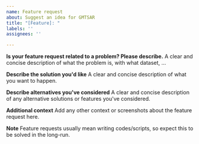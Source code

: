 ```yaml
---
name: Feature request
about: Suggest an idea for GMTSAR
title: "[Feature]: "
labels: ''
assignees: ''

---
```


**Is your feature request related to a problem? Please describe.**
A clear and concise description of what the problem is, with what dataset, ...

**Describe the solution you'd like**
A clear and concise description of what you want to happen.

**Describe alternatives you've considered**
A clear and concise description of any alternative solutions or features you've considered.

**Additional context**
Add any other context or screenshots about the feature request here.

**Note**
Feature requests usually mean writing codes/scripts, so expect this to be solved in the long-run.
